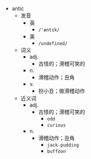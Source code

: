 - antic
  - 发音
    - 英
      - `/'æntɪk/`
    - 美
      - `/undefined/`
  - 词义
    - adj.
      - 古怪的；滑稽可笑的
    - n.
      - 滑稽动作；丑角
    - v.
      - 扮小丑；做滑稽动作
  - 近义词
    - adj.
      - 古怪的；滑稽可笑的
        - `odd`
        - `curious`
    - n.
      - 滑稽动作；丑角
        - `jack-pudding`
        - `buffoon`
